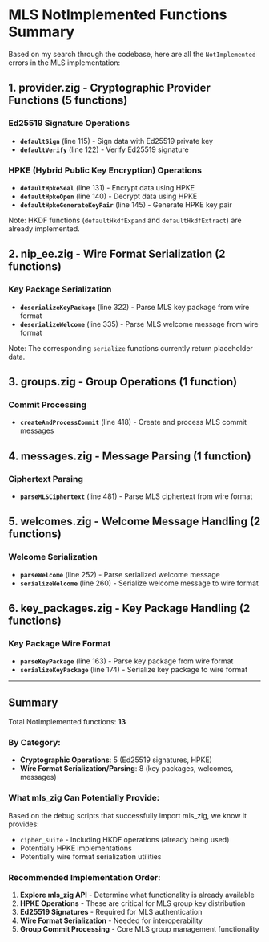 # MLS NotImplemented Functions Summary

Based on my search through the codebase, here are all the `NotImplemented` errors in the MLS implementation:

## 1. **provider.zig** - Cryptographic Provider Functions (5 functions)

### Ed25519 Signature Operations
- **`defaultSign`** (line 115) - Sign data with Ed25519 private key
- **`defaultVerify`** (line 122) - Verify Ed25519 signature

### HPKE (Hybrid Public Key Encryption) Operations
- **`defaultHpkeSeal`** (line 131) - Encrypt data using HPKE
- **`defaultHpkeOpen`** (line 140) - Decrypt data using HPKE
- **`defaultHpkeGenerateKeyPair`** (line 145) - Generate HPKE key pair

Note: HKDF functions (`defaultHkdfExpand` and `defaultHkdfExtract`) are already implemented.

## 2. **nip_ee.zig** - Wire Format Serialization (2 functions)

### Key Package Serialization
- **`deserializeKeyPackage`** (line 322) - Parse MLS key package from wire format
- **`deserializeWelcome`** (line 335) - Parse MLS welcome message from wire format

Note: The corresponding `serialize` functions currently return placeholder data.

## 3. **groups.zig** - Group Operations (1 function)

### Commit Processing
- **`createAndProcessCommit`** (line 418) - Create and process MLS commit messages

## 4. **messages.zig** - Message Parsing (1 function)

### Ciphertext Parsing
- **`parseMLSCiphertext`** (line 481) - Parse MLS ciphertext from wire format

## 5. **welcomes.zig** - Welcome Message Handling (2 functions)

### Welcome Serialization
- **`parseWelcome`** (line 252) - Parse serialized welcome message
- **`serializeWelcome`** (line 260) - Serialize welcome message to wire format

## 6. **key_packages.zig** - Key Package Handling (2 functions)

### Key Package Wire Format
- **`parseKeyPackage`** (line 163) - Parse key package from wire format
- **`serializeKeyPackage`** (line 174) - Serialize key package to wire format

---

## Summary

Total NotImplemented functions: **13**

### By Category:
- **Cryptographic Operations**: 5 (Ed25519 signatures, HPKE)
- **Wire Format Serialization/Parsing**: 8 (key packages, welcomes, messages)

### What mls_zig Can Potentially Provide:

Based on the debug scripts that successfully import mls_zig, we know it provides:
- `cipher_suite` - Including HKDF operations (already being used)
- Potentially HPKE implementations
- Potentially wire format serialization utilities

### Recommended Implementation Order:

1. **Explore mls_zig API** - Determine what functionality is already available
2. **HPKE Operations** - These are critical for MLS group key distribution
3. **Ed25519 Signatures** - Required for MLS authentication
4. **Wire Format Serialization** - Needed for interoperability
5. **Group Commit Processing** - Core MLS group management functionality